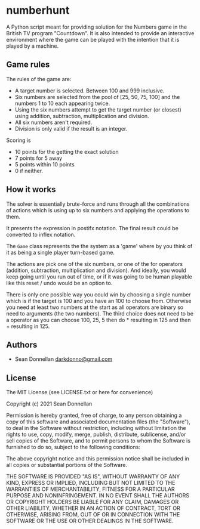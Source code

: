 numberhunt
=============
A Python script meant for providing solution for the Numbers game in the
British TV program "Countdown". It is also intended to provide an interactive
environment where the game can be played with the intention that it is played
by a machine.

Game rules
---------------------

The rules of the game are:
- A target number is selected. Between 100 and 999 inclusive.
- Six numbers are selected from the pool of [25, 50, 75, 100] and the
  numbers 1 to 10 each appearing twice.
- Using the six numbers attempt to get the target number (or closest) using
  addition, subtraction, multiplication and division.
- All six numbers aren't required.
- Division is only valid if the result is an integer.

Scoring is
- 10 points for the getting the exact solution
- 7 points for 5 away
- 5 points within 10 points
- 0 if neither.

How it works
---------------------

The solver is essentially brute-force and runs through all the combinations
of actions which is using up to six numbers and applying the operations to
them. 

It presents the expression in postifx notation. The final result could be
converted to inflex notation.

The `Game` class represents the the system as a 'game' where by you think of it
as being a single player turn-based game.

The actions are pick one of the six numbers, or one of the for operators (addition, subtraction, multiplication and division). And ideally, you
would keep going until you run out of time, or if it was going to be human
playable like this reset / undo would be an option to.

There is only one possible way you could win by choosing a single number which
is if the target is 100 and you have an 100 to choose from. Otherwise you need
at least two numbers at the start as all operators are binary so need to
arguments (the two numbers). The third choice does not need to be a operator
as you can choose 100, 25, 5  then do * resulting in 125 and then + resulting
in 125.

Authors
---------
 * Sean Donnellan <darkdonno@gmail.com>

License
---------------------
The MIT License (see LICENSE.txt or here for convenience)

Copyright (c) 2021 Sean Donnellan

Permission is hereby granted, free of charge, to any person obtaining a copy
of this software and associated documentation files (the "Software"), to deal
in the Software without restriction, including without limitation the rights
to use, copy, modify, merge, publish, distribute, sublicense, and/or sell
copies of the Software, and to permit persons to whom the Software is
furnished to do so, subject to the following conditions:

The above copyright notice and this permission notice shall be included in
all copies or substantial portions of the Software.

THE SOFTWARE IS PROVIDED "AS IS", WITHOUT WARRANTY OF ANY KIND, EXPRESS OR
IMPLIED, INCLUDING BUT NOT LIMITED TO THE WARRANTIES OF MERCHANTABILITY,
FITNESS FOR A PARTICULAR PURPOSE AND NONINFRINGEMENT. IN NO EVENT SHALL THE
AUTHORS OR COPYRIGHT HOLDERS BE LIABLE FOR ANY CLAIM, DAMAGES OR OTHER
LIABILITY, WHETHER IN AN ACTION OF CONTRACT, TORT OR OTHERWISE, ARISING FROM,
OUT OF OR IN CONNECTION WITH THE SOFTWARE OR THE USE OR OTHER DEALINGS IN
THE SOFTWARE.
